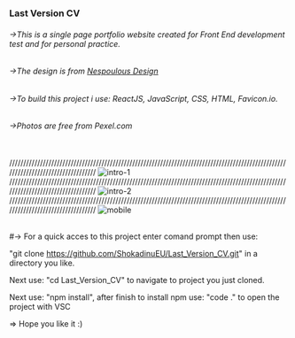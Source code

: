 
### Last Version CV

###### ->This is a single page portfolio website created for Front End development test and for personal practice.<br>

###### ->The design is from <a href="https://www.nespoulous-design.com/">Nespoulous Design</a><br>

###### ->To build this project i use: ReactJS, JavaScript, CSS, HTML, Favicon.io.<br>

###### ->Photos are free from Pexel.com<br><br>
//////////////////////////////////////////////////////////////////////////////////////////////////////////////////////////////////
![intro-1](https://user-images.githubusercontent.com/35012587/49802371-9ee1c600-fd44-11e8-90fd-e2bbbc4116fc.jpg) <br>
//////////////////////////////////////////////////////////////////////////////////////////////////////////////////////////////////
![intro-2](https://user-images.githubusercontent.com/35012587/49802372-9ee1c600-fd44-11e8-8848-23b80f9ddf15.jpg) <br>
//////////////////////////////////////////////////////////////////////////////////////////////////////////////////////////////////
![mobile](https://user-images.githubusercontent.com/35012587/49802373-9ee1c600-fd44-11e8-87d9-c52e6bc2b0b4.jpg)<br><br>


#-> For a quick acces to this project enter comand prompt then use:

"git clone https://github.com/ShokadinuEU/Last_Version_CV.git" in a directory you like.

Next use: "cd Last_Version_CV" to navigate to project you just cloned.

Next use: "npm install", after finish to install npm use: "code ." to open the project with VSC

=> Hope you like it :)
